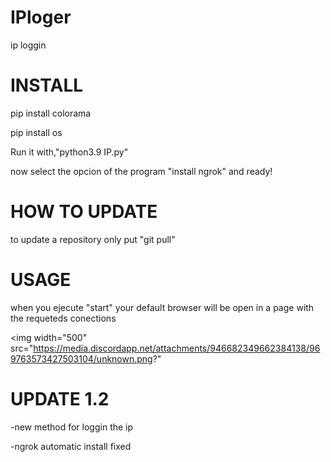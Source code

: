 # IPloger
ip loggin 

# INSTALL

pip install colorama

pip install os

Run it with,"python3.9 IP.py"

now select the opcion of the program "install ngrok" and ready!

# HOW TO UPDATE

to update a repository only put "git pull"

# USAGE

when you ejecute "start" your default browser will be open in a page with the requeteds conections

<img width="500" src="https://media.discordapp.net/attachments/946682349662384138/969763573427503104/unknown.png?"
     
# UPDATE 1.2

-new method for loggin the ip

-ngrok automatic install fixed
